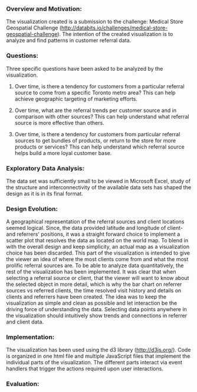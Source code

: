 ### Overview and Motivation:

The visualization created is a submission to the challenge: Medical Store Geospatial Challenge
(http://databits.io/challenges/medical-store-geospatial-challenge).
The intention of the created visualization is to analyze and find patterns in customer referral data.


### Questions:

Three specific questions have been asked to be analyzed by the visualization.

1. Over time, is there a tendency for customers from a particular referral source to come from a specific Toronto metro
area? This can help achieve geographic targeting of marketing efforts.

2. Over time, what are the referral trends per customer source and in comparison with other sources?
This can help understand what referral source is more effective than others.

3. Over time, is there a tendency for customers from particular referral sources to get bundles of products, or return
to the store for more products or services? This can help understand which referral source helps build a more loyal
customer base.

### Exploratory Data Analysis:

The data set was sufficiently small to be viewed in Microsoft Excel, study of the structure and interconnectivity of
the available data sets has shaped the design as it is in its final format.

### Design Evolution:

A geographical representation of the referral sources and client locations seemed logical. Since, the data provided
latitude and longitude of client- and referrers' positions, it was a straight forward choice to implement a scatter plot
that resolves the data as located on the world map. To blend in with the overall design and keep simplicity,
an actual map as a visualization choice has been discarded.
This part of the visualization is intended to give the viewer an idea of where the most clients come from and what the
most prolific referral sources are.
To be able to analyze data quantitatively, the rest of the visualization has been implemented. It was clear that
when selecting a referral source or client, that the viewer will want to know about the selected object in more detail,
which is why the bar chart on referrer sources vs referred clients, the time resolved visit history and details
on clients and referrers have been created.
The idea was to keep the visualization as simple and clean as possible and let interaction be the driving force of
understanding the data. Selecting data points anywhere in the visualization should intuitively show trends and connections
in referrer and client data.

### Implementation:

The visualization has been used using the d3 library (http://d3js.org/). Code is organized in one html file and multiple
JavaScript files that implement the individual parts of the visualization.
The different parts interact via event handlers that trigger the actions required upon user interactions.

### Evaluation: